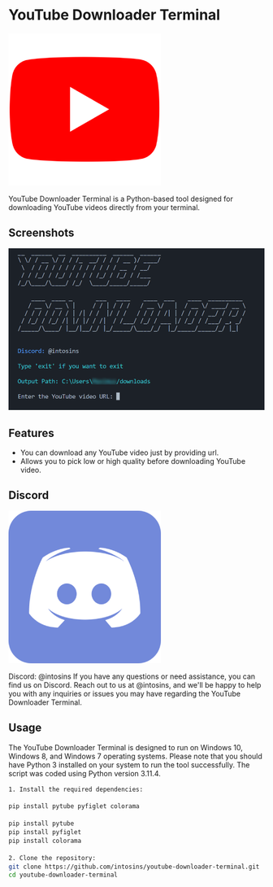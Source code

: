 # YouTube Downloader Terminal

![Icon1](icons/youtube.png)

YouTube Downloader Terminal is a Python-based tool designed for downloading YouTube videos directly from your terminal.

## Screenshots

![Project1](icons/project.png)

## Features

- You can download any YouTube video just by providing url.
- Allows you to pick low or high quality before downloading YouTube video.

## Discord

![Icon2](icons/discord.png)

Discord: @intosins
If you have any questions or need assistance, you can find us on Discord. Reach out to us at @intosins, and we'll be happy to help you with any inquiries or issues you may have regarding the YouTube Downloader Terminal.
  
## Usage

The YouTube Downloader Terminal is designed to run on Windows 10, Windows 8, and Windows 7 operating systems.
Please note that you should have Python 3 installed on your system to run the tool successfully. The script was coded using Python version 3.11.4.

```bash
1. Install the required dependencies:

pip install pytube pyfiglet colorama

pip install pytube
pip install pyfiglet
pip install colorama

2. Clone the repository:
git clone https://github.com/intosins/youtube-downloader-terminal.git
cd youtube-downloader-terminal

